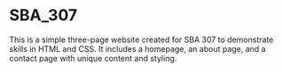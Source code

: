 # SBA_307
This is a simple three-page website created for SBA 307 to demonstrate skills in HTML and CSS. It includes a homepage, an about page, and a contact page with unique content and styling.
